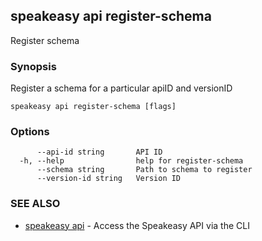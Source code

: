 ## speakeasy api register-schema

Register schema

### Synopsis

Register a schema for a particular apiID and versionID

```
speakeasy api register-schema [flags]
```

### Options

```
      --api-id string       API ID
  -h, --help                help for register-schema
      --schema string       Path to schema to register
      --version-id string   Version ID
```

### SEE ALSO

* [speakeasy api](speakeasy_api.md)	 - Access the Speakeasy API via the CLI

